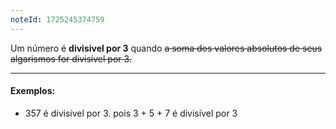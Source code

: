 ```yaml
---
noteId: 1725245374759
---
```


Um número é **divisivel por 3** quando ~~a soma dos valores absolutos de seus algarismos for divisível por 3.~~

---
#### Exemplos:
- 357 é divisivel por 3. pois 3 + 5 + 7 é divisível por 3